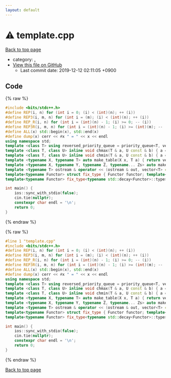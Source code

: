 ```yaml
---
layout: default
---
```


<!-- mathjax config similar to math.stackexchange -->
<script type="text/javascript" async
  src="https://cdnjs.cloudflare.com/ajax/libs/mathjax/2.7.5/MathJax.js?config=TeX-MML-AM_CHTML">
</script>
<script type="text/x-mathjax-config">
  MathJax.Hub.Config({
    TeX: { equationNumbers: { autoNumber: "AMS" }},
    tex2jax: {
      inlineMath: [ ['$','$'] ],
      processEscapes: true
    },
    "HTML-CSS": { matchFontHeight: false },
    displayAlign: "left",
    displayIndent: "2em"
  });
</script>

<script type="text/javascript" src="https://cdnjs.cloudflare.com/ajax/libs/jquery/3.4.1/jquery.min.js"></script>
<script src="https://cdn.jsdelivr.net/npm/jquery-balloon-js@1.1.2/jquery.balloon.min.js" integrity="sha256-ZEYs9VrgAeNuPvs15E39OsyOJaIkXEEt10fzxJ20+2I=" crossorigin="anonymous"></script>
<script type="text/javascript" src="../assets/js/copy-button.js"></script>
<link rel="stylesheet" href="../assets/css/copy-button.css" />


# :warning: template.cpp

<a href="../index.html">Back to top page</a>

* category: <a href="../index.html#5058f1af8388633f609cadb75a75dc9d">.</a>
* <a href="{{ site.github.repository_url }}/blob/master/template.cpp">View this file on GitHub</a>
    - Last commit date: 2019-12-12 02:11:05 +0900




## Code

<a id="unbundled"></a>
{% raw %}
```cpp
#include <bits/stdc++.h>
#define REP(i, n) for (int i = 0; (i) < (int)(n); ++ (i))
#define REP3(i, m, n) for (int i = (m); (i) < (int)(n); ++ (i))
#define REP_R(i, n) for (int i = (int)(n) - 1; (i) >= 0; -- (i))
#define REP3R(i, m, n) for (int i = (int)(n) - 1; (i) >= (int)(m); -- (i))
#define ALL(x) std::begin(x), std::end(x)
#define dump(x) cerr << #x " = " << x << endl
using namespace std;
template <class T> using reversed_priority_queue = priority_queue<T, vector<T>, greater<T> >;
template <class T, class U> inline void chmax(T & a, U const & b) { a = max<T>(a, b); }
template <class T, class U> inline void chmin(T & a, U const & b) { a = min<T>(a, b); }
template <typename X, typename T> auto make_table(X x, T a) { return vector<T>(x, a); }
template <typename X, typename Y, typename Z, typename... Zs> auto make_table(X x, Y y, Z z, Zs... zs) { auto cont = make_table(y, z, zs...); return vector<decltype(cont)>(x, cont); }
template <typename T> ostream & operator << (ostream & out, vector<T> const & xs) { REP (i, (int)xs.size() - 1) out << xs[i] << ' '; if (not xs.empty()) out << xs.back(); return out; }
template<typename Functor> struct fix_type { Functor functor; template<typename... Args> decltype(auto) operator() (Args && ... args) const & { return functor(functor, std::forward<Args>(args)...); } };
template<typename Functor> fix_type<typename std::decay<Functor>::type> fix(Functor && functor) { return { std::forward<Functor>(functor) }; }

int main() {
    ios::sync_with_stdio(false);
    cin.tie(nullptr);
    constexpr char endl = '\n';
    return 0;
}

```
{% endraw %}

<a id="bundled"></a>
{% raw %}
```cpp
#line 1 "template.cpp"
#include <bits/stdc++.h>
#define REP(i, n) for (int i = 0; (i) < (int)(n); ++ (i))
#define REP3(i, m, n) for (int i = (m); (i) < (int)(n); ++ (i))
#define REP_R(i, n) for (int i = (int)(n) - 1; (i) >= 0; -- (i))
#define REP3R(i, m, n) for (int i = (int)(n) - 1; (i) >= (int)(m); -- (i))
#define ALL(x) std::begin(x), std::end(x)
#define dump(x) cerr << #x " = " << x << endl
using namespace std;
template <class T> using reversed_priority_queue = priority_queue<T, vector<T>, greater<T> >;
template <class T, class U> inline void chmax(T & a, U const & b) { a = max<T>(a, b); }
template <class T, class U> inline void chmin(T & a, U const & b) { a = min<T>(a, b); }
template <typename X, typename T> auto make_table(X x, T a) { return vector<T>(x, a); }
template <typename X, typename Y, typename Z, typename... Zs> auto make_table(X x, Y y, Z z, Zs... zs) { auto cont = make_table(y, z, zs...); return vector<decltype(cont)>(x, cont); }
template <typename T> ostream & operator << (ostream & out, vector<T> const & xs) { REP (i, (int)xs.size() - 1) out << xs[i] << ' '; if (not xs.empty()) out << xs.back(); return out; }
template<typename Functor> struct fix_type { Functor functor; template<typename... Args> decltype(auto) operator() (Args && ... args) const & { return functor(functor, std::forward<Args>(args)...); } };
template<typename Functor> fix_type<typename std::decay<Functor>::type> fix(Functor && functor) { return { std::forward<Functor>(functor) }; }

int main() {
    ios::sync_with_stdio(false);
    cin.tie(nullptr);
    constexpr char endl = '\n';
    return 0;
}

```
{% endraw %}

<a href="../index.html">Back to top page</a>


